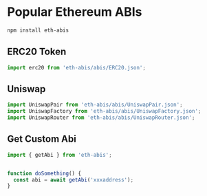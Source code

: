 # Popular Ethereum ABIs

```bash
npm install eth-abis
```

## ERC20 Token

```js
import erc20 from 'eth-abis/abis/ERC20.json';
```

## Uniswap

```js
import UniswapPair from 'eth-abis/abis/UniswapPair.json';
import UniswapFactory from 'eth-abis/abis/UniswapFactory.json';
import UniswapRouter from 'eth-abis/abis/UniswapRouter.json';
```

## Get Custom Abi

```js
import { getAbi } from 'eth-abis';


function doSomething() {
  const abi = await getAbi('xxxaddress');
}
```
